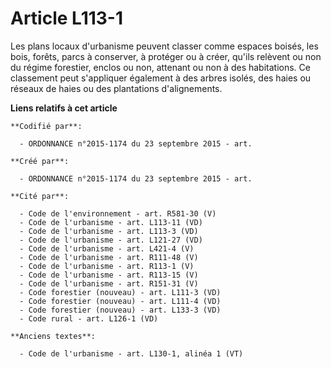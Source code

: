 # Article L113-1

Les plans locaux d'urbanisme peuvent classer comme espaces boisés, les bois, forêts, parcs à conserver, à protéger ou à
créer, qu'ils relèvent ou non du régime forestier, enclos ou non, attenant ou non à des habitations. Ce classement peut
s'appliquer également à des arbres isolés, des haies ou réseaux de haies ou des plantations d'alignements.

**Liens relatifs à cet article**

	**Codifié par**:

	  - ORDONNANCE n°2015-1174 du 23 septembre 2015 - art.

	**Créé par**:

	  - ORDONNANCE n°2015-1174 du 23 septembre 2015 - art.

	**Cité par**:

	  - Code de l'environnement - art. R581-30 (V)
	  - Code de l'urbanisme - art. L113-11 (VD)
	  - Code de l'urbanisme - art. L113-3 (VD)
	  - Code de l'urbanisme - art. L121-27 (VD)
	  - Code de l'urbanisme - art. L421-4 (V)
	  - Code de l'urbanisme - art. R111-48 (V)
	  - Code de l'urbanisme - art. R113-1 (V)
	  - Code de l'urbanisme - art. R113-15 (V)
	  - Code de l'urbanisme - art. R151-31 (V)
	  - Code forestier (nouveau) - art. L111-3 (VD)
	  - Code forestier (nouveau) - art. L111-4 (VD)
	  - Code forestier (nouveau) - art. L133-3 (VD)
	  - Code rural - art. L126-1 (VD)

	**Anciens textes**:

	  - Code de l'urbanisme - art. L130-1, alinéa 1 (VT)
